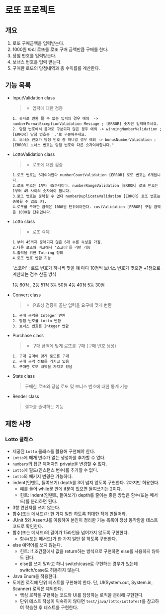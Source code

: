 # 로또 프로젝트

## 개요

1. 로또 구매금액을 입력받는다. 
2. 1000원 짜리 로또를 로또 구매 금액만큼 구매를 한다.
3. 당첨 번호를 입력받는다.
4. 보너스 번호를 입력 받는다.
5. 구매한 로또의 당첨내역과 총 수익률를 계산한다.

## 기능 목록
- InputValidation class

  > - 입력에 대한 검증 
    ````
    1. 숫자로 변환 될 수 없는 입력의 경우 예외  -> numberFormatExceptionValidation Message ; [ERROR] 숫자만 입력해주세요.
    2. 당첨 번호에서 콤마로 구분되지 않은 경우 에외 -> winningNumberValidation ; [ERROR] 당첨 번호는 ','로 구분해주세요.
    3. 보너스 번호가 당첨 번호 중 하나일 경우 예외 -> bonusNumberValidation ; [ERROR] 보너스 번호는 당첨 번호와 다른 숫자여야합니다."
    ````
- LottoValidation class

  > - 로또에 대한 검증
    ````
    1.로또 번호는 6개여야한다 numberCountValidation [ERROR] 로또 번호는 6개입니다.
    2.로또 번호는 1부터 45까지이다. numberRangeValidation [ERROR] 로또 번호는 1부터 45 사이의 숫자여야 합니다.
    3.로또 번호는 중복될 수 없다 numberDuplicateValidation [ERROR] 로또 번호는 중복될 수 없습니다.
    4.로또를 구매한 금액은 1000원 단위여야한다. costValidation [ERROR] 구입 금액은 1000원 단위입니다.
    ````
- Lotto class

  > - 로또 객체
    ````
    1.부터 45까지 중복되지 않은 6개 수를 속성을 가짐.
    2.다른 로또와 비교해서 '스코어'를 리턴 기능 
    3.출력을 위한 Totring 정의
    4.로또 번호 반환 기능
    ````
    '스코어' : 로또 번호가 하나씩 맞을 떄 마다 10점씩 보너스 번호가 맞으면 +1점으로 계산되는 점수 산출 방식
    
    1등 60점 , 2등 51점 3등 50점 4등 40점 5등 30점



- Convert class
    > - 유효성 검증이 끝난 입력을 요구에 맞게 변환
    ````
    1. 구매 금액을 Integer 변환
    2. 당첨 번호를 Lotto 변환
    3. 보너스 번호를 Integer 변환
    ````
 
- Purchase class
    > - 구매 금액에 맞게 로또를 구매 (구매 번호 생성)
    ````
    1. 구매 금액에 맞게 로또를 구매
    2. 구매 금액 정보를 가지고 있음
    3. 구매한 로또 내역을 가지고 있음
    ````
- Stats class
    > 구매한 로또와 당첨 로또 및 보너스 번호에 대한 통계 기능

- Render class
    > 결과를 출력하는 기능 

## 제한 사항

### Lotto 클래스

- 제공된 `Lotto` 클래스를 활용해 구현해야 한다.
- `Lotto`에 매개 변수가 없는 생성자를 추가할 수 없다.
- `numbers`의 접근 제어자인 private을 변경할 수 없다.
- `Lotto`에 필드(인스턴스 변수)를 추가할 수 없다.
- `Lotto`의 패키지 변경은 가능하다.
- indent(인덴트, 들여쓰기) depth를 3이 넘지 않도록 구현한다. 2까지만 허용한다.
    - 예를 들어 while문 안에 if문이 있으면 들여쓰기는 2이다.
    - 힌트: indent(인덴트, 들여쓰기) depth를 줄이는 좋은 방법은 함수(또는 메서드)를 분리하면 된다.
- 3항 연산자를 쓰지 않는다.
- 함수(또는 메서드)가 한 가지 일만 하도록 최대한 작게 만들어라.
- JUnit 5와 AssertJ를 이용하여 본인이 정리한 기능 목록이 정상 동작함을 테스트 코드로 확인한다.
- 함수(또는 메서드)의 길이가 15라인을 넘어가지 않도록 구현한다.
    - 함수(또는 메서드)가 한 가지 일만 잘 하도록 구현한다.
- else 예약어를 쓰지 않는다.
    - 힌트: if 조건절에서 값을 return하는 방식으로 구현하면 else를 사용하지 않아도 된다.
    - else를 쓰지 말라고 하니 switch/case로 구현하는 경우가 있는데 switch/case도 허용하지 않는다.
- Java Enum을 적용한다.
- 도메인 로직에 단위 테스트를 구현해야 한다. 단, UI(System.out, System.in, Scanner) 로직은 제외한다.
    - 핵심 로직을 구현하는 코드와 UI를 담당하는 로직을 분리해 구현한다.
    - 단위 테스트 작성이 익숙하지 않다면 `test/java/lotto/LottoTest`를 참고하여 학습한 후 테스트를 구현한다.
